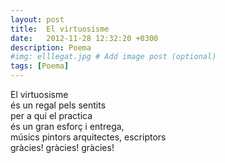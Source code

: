 ```yaml
---
layout: post
title:  El virtuosisme
date:   2012-11-28 12:32:20 +0300
description: Poema
#img: elllegat.jpg # Add image post (optional)
tags: [Poema]
---
```


El virtuosisme  
és un regal pels sentits  
per a qui el practica  
és un gran esforç i entrega,  
músics pintors arquitectes, escriptors  
gràcies! gràcies! gràcies!
